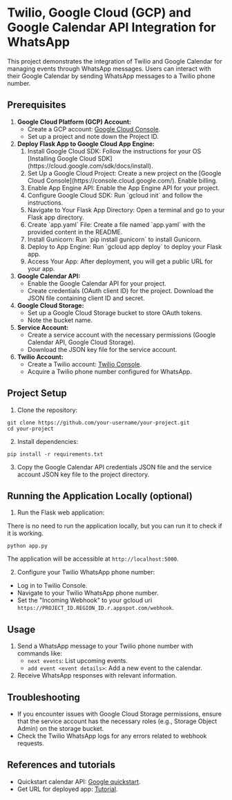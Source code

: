 <!DOCTYPE html>
<html lang="en">

<h1>Twilio, Google Cloud (GCP) and Google Calendar API Integration for WhatsApp</h1>

<p>This project demonstrates the integration of Twilio and Google Calendar for managing events through WhatsApp messages. Users can interact with their Google Calendar by sending WhatsApp messages to a Twilio phone number.</p>

<h2>Prerequisites</h2>

<ol>
  <li>
    <strong>Google Cloud Platform (GCP) Account:</strong>
    <ul>
      <li>Create a GCP account: <a href="https://console.cloud.google.com/">Google Cloud Console</a>.</li>
      <li>Set up a project and note down the Project ID.</li>
    </ul>
  </li>
  <!-- Additional Information -->
  <li>
    <strong>Deploy Flask App to Google Cloud App Engine:</strong>
    <ol>
      <li>Install Google Cloud SDK: Follow the instructions for your OS [Installing Google Cloud SDK](https://cloud.google.com/sdk/docs/install).</li>
      <li>Set Up a Google Cloud Project: Create a new project on the [Google Cloud Console](https://console.cloud.google.com/). Enable billing.</li>
      <li>Enable App Engine API: Enable the App Engine API for your project.</li>
      <li>Configure Google Cloud SDK: Run `gcloud init` and follow the instructions.</li>
      <li>Navigate to Your Flask App Directory: Open a terminal and go to your Flask app directory.</li>
      <li>Create `app.yaml` File: Create a file named `app.yaml` with the provided content in the README.</li>
      <li>Install Gunicorn: Run `pip install gunicorn` to install Gunicorn.</li>
      <li>Deploy to App Engine: Run `gcloud app deploy` to deploy your Flask app.</li>
      <li>Access Your App: After deployment, you will get a public URL for your app.</li>
    </ol>
  </li>
  <!-- End of Additional Information -->
  <li>
    <strong>Google Calendar API:</strong>
    <ul>
      <li>Enable the Google Calendar API for your project.</li>
      <li>Create credentials (OAuth client ID) for the project. Download the JSON file containing client ID and secret.</li>
    </ul>
  </li>
  <li>
    <strong>Google Cloud Storage:</strong>
    <ul>
      <li>Set up a Google Cloud Storage bucket to store OAuth tokens.</li>
      <li>Note the bucket name.</li>
    </ul>
  </li>
  <li>
    <strong>Service Account:</strong>
    <ul>
      <li>Create a service account with the necessary permissions (Google Calendar API, Google Cloud Storage).</li>
      <li>Download the JSON key file for the service account.</li>
    </ul>
  </li>
  <li>
    <strong>Twilio Account:</strong>
    <ul>
      <li>Create a Twilio account: <a href="https://www.twilio.com/console">Twilio Console</a>.</li>
      <li>Acquire a Twilio phone number configured for WhatsApp.</li>
    </ul>
  </li>
</ol>

<h2>Project Setup</h2>

<ol>
  <li>Clone the repository:</li>
</ol>

<pre><code>git clone https://github.com/your-username/your-project.git
cd your-project
</code></pre>

<ol start="2">
  <li>Install dependencies:</li>
</ol>

<pre><code>pip install -r requirements.txt
</code></pre>

<ol start="3">
  <li>Copy the Google Calendar API credentials JSON file and the service account JSON key file to the project directory.</li>
</ol>

<h2>Running the Application Locally (optional)</h2>

<ol>
  <li>Run the Flask web application:</li>
</ol>

<p>There is no need to run the application locally, but you can run it to check if it is working.</p>

<pre><code>python app.py
</code></pre>

<p>The application will be accessible at <code>http://localhost:5000</code>.</p>

<ol start="2">
  <li>Configure your Twilio WhatsApp phone number:</li>
</ol>

<ul>
  <li>Log in to Twilio Console.</li>
  <li>Navigate to your Twilio WhatsApp phone number.</li>
  <li>Set the "Incoming Webhook" to your gcloud uri <code>https://PROJECT_ID.REGION_ID.r.appspot.com/webhook</code>.</li>
</ul>

<h2>Usage</h2>

<ol>
  <li>Send a WhatsApp message to your Twilio phone number with commands like:
    <ul>
      <li><code>next events</code>: List upcoming events.</li>
      <li><code>add event &lt;event details&gt;</code>: Add a new event to the calendar.</li>
    </ul>
  </li>
  <li>Receive WhatsApp responses with relevant information.</li>
</ol>

<h2>Troubleshooting</h2>

<ul>
  <li>If you encounter issues with Google Cloud Storage permissions, ensure that the service account has the necessary roles (e.g., Storage Object Admin) on the storage bucket.</li>
  <li>Check the Twilio WhatsApp logs for any errors related to webhook requests.</li>
</ul>

<h2>References and tutorials</h2>
<ul>
  <li>Quickstart calendar API: <a href="https://developers.google.com/calendar/api/quickstart/python">Google quickstart</a>.</li>
  <li>Get URL for deployed app: <a href="https://cloud.google.com/appengine/docs/standard/python/getting-started/hosting-a-static-website">Tutorial</a>.</li>  
</ul>
</html>
